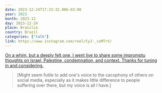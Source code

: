 ```yaml
---
date: 2023-12-24T17:33:32.006-03:00
year: 2023
month: 2023-12
day: 2023-12-24
place: Brasilia
country: Brazil
categories: ["talk"]
link: https://www.instagram.com/reel/CyJ-_coMTrV/
---
```

[On a whim, but a deeply felt one, I went live to share some impromptu thoughts on Israel, Palestine, condemnation, and context. Thanks for tuning in and considering.](https://www.instagram.com/reel/CyJ-_coMTrV/)

> [Might seem futile to add one's voice to the cacophony of others on social media, especially as it makes little difference to people suffering over there, but my voice is all I have.]
